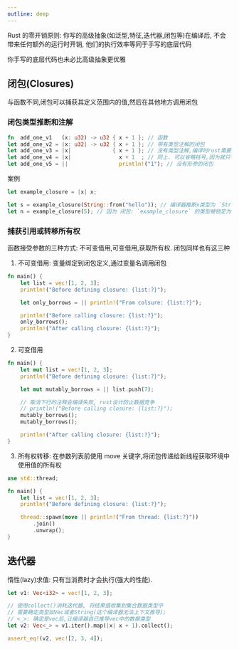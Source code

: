 ```yaml
---
outline: deep
---
```


Rust 的零开销原则: 你写的高级抽象(如泛型,特征,迭代器,闭包等)在编译后, 不会带来任何额外的运行时开销, 他们的执行效率等同于手写的底层代码

你手写的底层代码也未必比高级抽象更优雅

## 闭包(Closures)

与函数不同,闭包可以捕获其定义范围内的值,然后在其他地方调用闭包

### 闭包类型推断和注解

```rust
fn  add_one_v1   (x: u32) -> u32 { x + 1 }; // 函数
let add_one_v2 = |x: u32| -> u32 { x + 1 }; // 带有类型注解的闭包
let add_one_v3 = |x|             { x + 1 }; // 没有类型注解,编译时rust需要具体的值来推断类型
let add_one_v4 = |x|               x + 1  ; // 同上. 可以省略括号,因为就只有一个表达式
let add_one_v5 = ||                println!("1"); // 没有形参的闭包
```

案例

```rs
let example_closure = |x| x;

let s = example_closure(String::from("hello")); // 编译器推断x类型为 `String`, 锁定在闭包: `example_closure` 中
let n = example_closure(5); // 因为 闭包: `example_closure` 的类型被锁定为 `String`, 所以不能使用 `5` , 不会通过编译

```

### 捕获引用或转移所有权

函数接受参数的三种方式: 不可变借用,可变借用,获取所有权. 闭包同样也有这三种

1. 不可变借用: 变量绑定到闭包定义,通过变量名调用闭包

```rs
fn main() {
    let list = vec![1, 2, 3];
    println!("Before defining closure: {list:?}");

    let only_borrows = || println!("From colsure: {list:?}");

    println!("Before calling closure: {list:?}");
    only_borrows();
    println!("After calling closure: {list:?}");
}
```

2. 可变借用

```rs
fn main() {
    let mut list = vec![1, 2, 3];
    println!("Before defining closure: {list:?}");

    let mut mutably_borrows = || list.push(7);

    // 取消下行的注释会编译失败, rust设计防止数据竞争
    // println!("Before calling closure: {list:?}");
    mutably_borrows();
    mutably_borrows();

    println!("After calling closure: {list:?}");
}
```

3. 所有权转移: 在参数列表前使用 move 关键字,将闭包传递给新线程获取环境中使用值的所有权

```rs
use std::thread;

fn main() {
    let list = vec![1, 2, 3];
    println!("Before defining closure: {list:?}");

    thread::spawn(move || println!("From thread: {list:?}"))
        .join()
        .unwrap();
}
```

## 迭代器

惰性(lazy)求值: 只有当消费时才会执行(强大的性能).

```rs
let v1: Vec<i32> = vec![1, 2, 3];

// 使用collect()消耗迭代器, 将结果值收集到集合数据类型中
// 需要确定类型如Vec或者String(这个编译器无法上下文推导);
// <_>: 确定是vec后,让编译器自已推导vec中的数据类型
let v2: Vec<_> = v1.iter().map(|x| x + 1).collect();

assert_eq!(v2, vec![2, 3, 4]);

```
